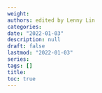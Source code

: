 ```yaml
---
weight: 
authors: edited by Lenny Lin
categories: 
date: "2022-01-03"
description: null
draft: false
lastmod: "2022-01-03"
series: 
tags: []
title: 
toc: true
---
```







<!--more-->

